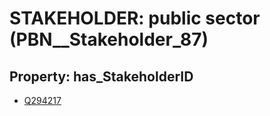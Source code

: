 # STAKEHOLDER: __public sector__ (PBN__Stakeholder_87)

## Property: has_StakeholderID

* [Q294217](Q294217)

